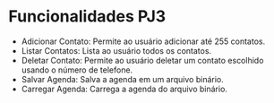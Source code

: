 <h1>Funcionalidades PJ3</h1>
    <ul>
        <li>Adicionar Contato:</strong> Permite ao usuário adicionar até 255 contatos.</li>
        <li>Listar Contatos:</strong> Lista ao usuário todos os contatos.</li>
        <li>Deletar Contato:</strong> Permite ao usuário deletar um contato escolhido usando o número de telefone.</li>
        <li>Salvar Agenda:</strong> Salva a agenda em um arquivo binário.</li>
        <li>Carregar Agenda:</strong> Carrega a agenda do arquivo binário.</li>
    </ul>

